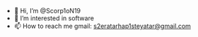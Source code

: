 - 👋 Hi, I’m @Scorp1oN19
- 👀 I’m interested in software
- 📫 How to reach me gmail: s2eratarhap1steyatar@gmail.com 

<!---
Scorp1oN19/Scorp1oN19 is a ✨ special ✨ repository because its `README.md` (this file) appears on your GitHub profile.
You can click the Preview link to take a look at your changes.
--->
